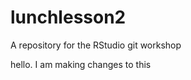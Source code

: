 # lunchlesson2
A repository for the RStudio git workshop


hello. I am making changes to this








